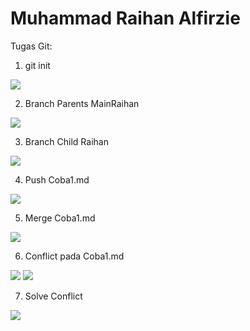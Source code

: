 # Muhammad Raihan Alfirzie

Tugas Git:

1. git init

<img src="/Downloads/MCC/pict/git_init.png"/>

2. Branch Parents MainRaihan

<img src="/Downloads/MCC/pict/Branch_Parents.png"/>

3. Branch Child Raihan

<img src="/Downloads/MCC/pict/Branch_Child.png"/>

4. Push Coba1.md

<img src="/Downloads/MCC/pict/Branch_Child_Push.png"/>

5. Merge Coba1.md

<img src="/Downloads/MCC/pict/git_merge_coba1.png"/>

6. Conflict pada Coba1.md

<img src="/Downloads/MCC/pict/Git_Conflict.png"/>
<img src="/Downloads/MCC/pict/Conflict.png"/>

7. Solve Conflict

<img src="/Downloads/MCC/pict/Solve_Conflict.png"/>
